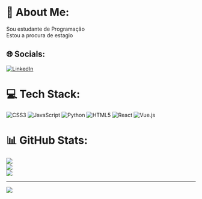 # 💫 About Me:
Sou estudante de Programação<br>Estou a procura de estagio<br>


## 🌐 Socials:
[![LinkedIn](https://img.shields.io/badge/LinkedIn-%230077B5.svg?logo=linkedin&logoColor=white)](https://linkedin.com/in/https://www.linkedin.com/in/mateus-rodrigues-b69b47220) 

# 💻 Tech Stack:
![CSS3](https://img.shields.io/badge/css3-%231572B6.svg?style=for-the-badge&logo=css3&logoColor=white) ![JavaScript](https://img.shields.io/badge/javascript-%23323330.svg?style=for-the-badge&logo=javascript&logoColor=%23F7DF1E) ![Python](https://img.shields.io/badge/python-3670A0?style=for-the-badge&logo=python&logoColor=ffdd54) ![HTML5](https://img.shields.io/badge/html5-%23E34F26.svg?style=for-the-badge&logo=html5&logoColor=white) ![React](https://img.shields.io/badge/react-%2320232a.svg?style=for-the-badge&logo=react&logoColor=%2361DAFB) ![Vue.js](https://img.shields.io/badge/vuejs-%2335495e.svg?style=for-the-badge&logo=vuedotjs&logoColor=%234FC08D)
# 📊 GitHub Stats:
![](https://github-readme-stats.vercel.app/api?username=FlorezMateus&theme=midnight-purple&hide_border=false&include_all_commits=false&count_private=false)<br/>
![](https://github-readme-streak-stats.herokuapp.com/?user=FlorezMateus&theme=midnight-purple&hide_border=false)<br/>
![](https://github-readme-stats.vercel.app/api/top-langs/?username=FlorezMateus&theme=midnight-purple&hide_border=false&include_all_commits=false&count_private=false&layout=compact)

---
[![](https://visitcount.itsvg.in/api?id=FlorezMateus&icon=1&color=6)](https://visitcount.itsvg.in)

<!-- Proudly created with GPRM ( https://gprm.itsvg.in ) -->
